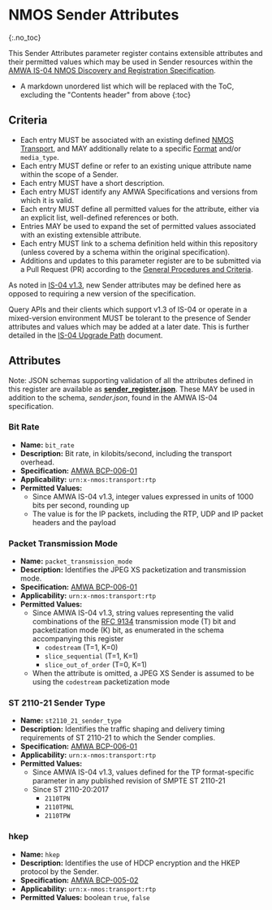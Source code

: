 # NMOS Sender Attributes
{:.no_toc}

This Sender Attributes parameter register contains extensible attributes and their permitted values which may be used in Sender resources within the [AMWA IS-04 NMOS Discovery and Registration Specification](https://specs.amwa.tv/is-04).

- A markdown unordered list which will be replaced with the ToC, excluding the "Contents header" from above
{:toc}

## Criteria

- Each entry MUST be associated with an existing defined [NMOS Transport](../transports), and MAY additionally relate to a specific [Format](../formats) and/or `media_type`.
- Each entry MUST define or refer to an existing unique attribute name within the scope of a Sender.
- Each entry MUST have a short description.
- Each entry MUST identify any AMWA Specifications and versions from which it is valid.
- Each entry MUST define all permitted values for the attribute, either via an explicit list, well-defined references or both.
- Entries MAY be used to expand the set of permitted values associated with an existing extensible attribute.
- Each entry MUST link to a schema definition held within this repository (unless covered by a schema within the original specification).
- Additions and updates to this parameter register are to be submitted via a Pull Request (PR) according to the [General Procedures and Criteria](../common/).

As noted in [IS-04 v1.3](https://specs.amwa.tv/is-04/releases/v1.3.2/docs/Behaviour_-_Nodes.html#all-resources), new Sender attributes may be defined here as opposed to requiring a new version of the specification.

Query APIs and their clients which support v1.3 of IS-04 or operate in a mixed-version environment MUST be tolerant to the presence of Sender attributes and values which may be added at a later date. This is further detailed in the [IS-04 Upgrade Path](https://specs.amwa.tv/is-04/v1.3.1/docs/6.0._Upgrade_Path.html) document.

## Attributes

Note: JSON schemas supporting validation of all the attributes defined in this register are available as **[sender_register.json](sender_register.json)**.
These MAY be used in addition to the schema, _sender.json_, found in the AMWA IS-04 specification.

### Bit Rate
- **Name:** `bit_rate`
- **Description:** Bit rate, in kilobits/second, including the transport overhead.
- **Specification:** [AMWA BCP-006-01](https://specs.amwa.tv/bcp-006-01)
- **Applicability:** `urn:x-nmos:transport:rtp`
- **Permitted Values:**
  - Since AMWA IS-04 v1.3, integer values expressed in units of 1000 bits per second, rounding up
  - The value is for the IP packets, including the RTP, UDP and IP packet headers and the payload

### Packet Transmission Mode
- **Name:** `packet_transmission_mode`
- **Description:** Identifies the JPEG XS packetization and transmission mode.
- **Specification:** [AMWA BCP-006-01](https://specs.amwa.tv/bcp-006-01)
- **Applicability:** `urn:x-nmos:transport:rtp`
- **Permitted Values:**
  - Since AMWA IS-04 v1.3, string values representing the valid combinations of the [RFC 9134][RFC-9134] transmission mode (T) bit and packetization mode (K) bit, as enumerated in the schema accompanying this register
    - `codestream` (T=1, K=0)
    - `slice_sequential` (T=1, K=1)
    - `slice_out_of_order` (T=0, K=1)
  - When the attribute is omitted, a JPEG XS Sender is assumed to be using the `codestream` packetization mode

### ST 2110-21 Sender Type
- **Name:** `st2110_21_sender_type`
- **Description:** Identifies the traffic shaping and delivery timing requirements of ST 2110-21 to which the Sender complies.
- **Specification:** [AMWA BCP-006-01](https://specs.amwa.tv/bcp-006-01)
- **Applicability:** `urn:x-nmos:transport:rtp`
- **Permitted Values:**
  - Since AMWA IS-04 v1.3, values defined for the TP format-specific parameter in any published revision of SMPTE ST 2110-21
  - Since ST 2110-20:2017
    - `2110TPN`
    - `2110TPNL`
    - `2110TPW`

### hkep
- **Name:** `hkep`
- **Description:** Identifies the use of HDCP encryption and the HKEP protocol by the Sender.
- **Specification:** [AMWA BCP-005-02](https://specs.amwa.tv/bcp-005-02)
- **Applicability:** `urn:x-nmos:transport:rtp`
- **Permitted Values:** boolean `true`, `false`

[RFC-9134]: https://tools.ietf.org/html/rfc9134 "RTP Payload Format for ISO/IEC 21122 (JPEG XS)"
